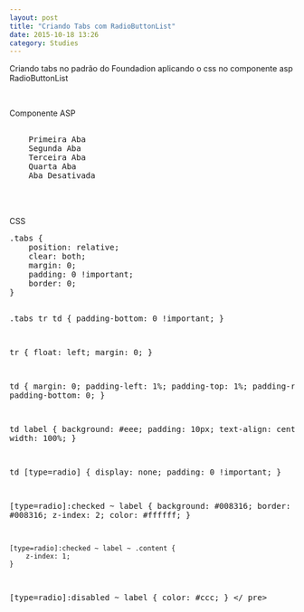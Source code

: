 ```yaml
---
layout: post
title: "Criando Tabs com RadioButtonList"
date: 2015-10-18 13:26
category: Studies
---
```


<p class="txt-post">
Criando tabs no padrão do Foundadion aplicando o css no componente asp RadioButtonList
</p>
</br>
<p class="txt-post">
Componente ASP
<pre class="prettyprint">
<asp:RadioButtonList ID="rblExemplo" CssClass="tabs" runat="server" RepeatDirection="Horizontal">
    <asp:ListItem Selected="True">Primeira Aba</asp:ListItem>
    <asp:ListItem>Segunda Aba</asp:ListItem>
    <asp:ListItem>Terceira Aba</asp:ListItem>
    <asp:ListItem>Quarta Aba</asp:ListItem>
    <asp:ListItem Enabled="False">Aba Desativada</asp:ListItem>
</asp:RadioButtonList>
</pre>
</br></br>
CSS</br>
<pre class="prettyprint">
.tabs {
    position: relative;
    clear: both;
    margin: 0;
    padding: 0 !important;
    border: 0;
}

.tabs tr td {
    padding-bottom: 0 !important;
}

tr {
    float: left;
    margin: 0;
}

td {
    margin: 0;
    padding-left: 1%;
    padding-top: 1%;
    padding-right: 1%;
    padding-bottom: 0;
}

td label {
    background: #eee;
    padding: 10px;
    text-align: center;
    width: 100%;
}

td [type=radio] {
    display: none;
    padding: 0 !important;
}

[type=radio]:checked ~ label {
    background: #008316;
    border: 1px solid #008316;
    z-index: 2;
    color: #ffffff;
}

    [type=radio]:checked ~ label ~ .content {
        z-index: 1;
    }

[type=radio]:disabled ~ label {
    color: #ccc;
}
</ pre>
</p>
